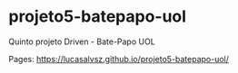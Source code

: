 # projeto5-batepapo-uol
Quinto projeto Driven - Bate-Papo UOL

Pages: https://lucasalvsz.github.io/projeto5-batepapo-uol/
